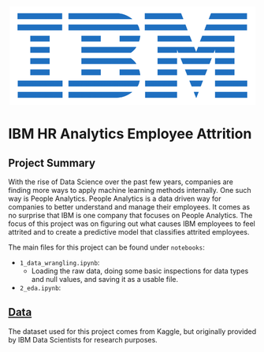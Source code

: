 <p align="center">
  <img src="./readme_files/ibm_logo.png"  width="500" height="200">
</p>

# IBM HR Analytics Employee Attrition
## Project Summary
With the rise of Data Science over the past few years, companies are finding more ways to apply machine learning methods internally. One such way is People Analytics. People Analytics is a data driven way for companies to better understand and manage their employees. It comes as no surprise that IBM is one company that focuses on People Analytics. The focus of this project was on figuring out what causes IBM employees to feel attrited and to create a predictive model that classifies attrited employees. 

The main files for this project can be found under `notebooks`:

- `1_data_wrangling.ipynb`: 
   - Loading the raw data, doing some basic inspections for data types and null values, and saving it as a usable file.
- `2_eda.ipynb`:

## [Data](https://www.kaggle.com/pavansubhasht/ibm-hr-analytics-attrition-dataset)
The dataset used for this project comes from Kaggle, but originally provided by IBM Data Scientists for research purposes.


